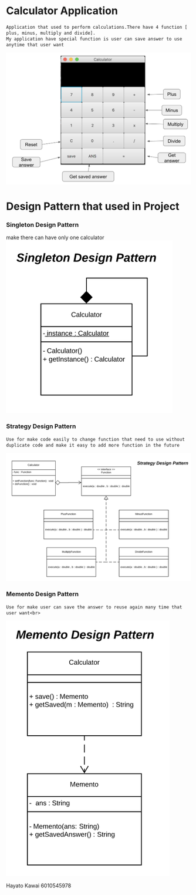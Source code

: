 # Calculator Application #
    Application that used to perform calculations.There have 4 function [ plus, minus, multiply and divide].
    My application have special function is user can save answer to use anytime that user want

![calculator](/Calculator.png)


# Design Pattern that used in Project #


### __Singleton Design Pattern__  ###
make there can have only one calculator
![Singelton](/DesignPatternUML/Singleton.png)

### __Strategy Design Pattern__ ###
    Use for make code easily to change function that need to use without duplicate code and make it easy to add more function in the future
![Strategy](/DesignPatternUML/Strategy.png)

### __Memento Design Pattern__ ###
    Use for make user can save the answer to reuse again many time that user want<br>
![Memento](/DesignPatternUML/Memento.png)

Hayato Kawai 6010545978